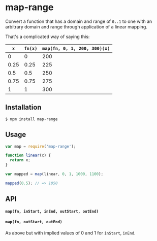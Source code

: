 # map-range

Convert a function that has a domain and range of `0..1` to one with an arbitrary domain and range through application of a linear mapping.

That's a complicated way of saying this:

<table>
	<thead>
    <tr>
      <th><code>x</code></th>
      <th><code>fn(x)</code></th>
      <th><code>map(fn, 0, 1, 200, 300)(x)</code></th>
    </tr>
  </thead>
  <tbody>
    <tr>
      <td>0</td>
      <td>0</td>
      <td>200</td>
    </tr>
    <tr>
      <td>0.25</td>
      <td>0.25</td>
      <td>225</td>
    </tr>
    <tr>
      <td>0.5</td>
      <td>0.5</td>
      <td>250</td>
    </tr>
    <tr>
      <td>0.75</td>
      <td>0.75</td>
      <td>275</td>
    </tr>
    <tr>
      <td>1</td>
      <td>1</td>
      <td>300</td>
    </tr>
  </tbody>
</table>

## Installation

    $ npm install map-range

## Usage

```javascript
var map = require('map-range');

function linear(x) {
  return x;
}

var mapped = map(linear, 0, 1, 1000, 1100);

mapped(0.5); // => 1050
```

## API

#### `map(fn, inStart, inEnd, outStart, outEnd)`

#### `map(fn, outStart, outEnd)`

As above but with implied values of 0 and 1 for `inStart`, `inEnd`.